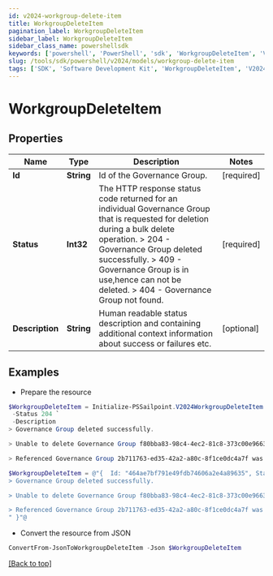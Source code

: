 ```yaml
---
id: v2024-workgroup-delete-item
title: WorkgroupDeleteItem
pagination_label: WorkgroupDeleteItem
sidebar_label: WorkgroupDeleteItem
sidebar_class_name: powershellsdk
keywords: ['powershell', 'PowerShell', 'sdk', 'WorkgroupDeleteItem', 'V2024WorkgroupDeleteItem'] 
slug: /tools/sdk/powershell/v2024/models/workgroup-delete-item
tags: ['SDK', 'Software Development Kit', 'WorkgroupDeleteItem', 'V2024WorkgroupDeleteItem']
---
```



# WorkgroupDeleteItem

## Properties

Name | Type | Description | Notes
------------ | ------------- | ------------- | -------------
**Id** | **String** | Id of the Governance Group. | [required]
**Status** | **Int32** |  The HTTP response status code returned for an individual Governance Group that is requested for deletion during a bulk delete operation.  > 204   -  Governance Group deleted successfully.  > 409   - Governance Group is in use,hence can not be deleted.  > 404   - Governance Group not found.  | [required]
**Description** | **String** | Human readable status description and containing additional context information about success or failures etc.  | [optional] 

## Examples

- Prepare the resource
```powershell
$WorkgroupDeleteItem = Initialize-PSSailpoint.V2024WorkgroupDeleteItem  -Id 464ae7bf791e49fdb74606a2e4a89635 `
 -Status 204 `
 -Description 
> Governance Group deleted successfully.

> Unable to delete Governance Group f80bba83-98c4-4ec2-81c8-373c00e9663b because it is in use.

> Referenced Governance Group 2b711763-ed35-42a2-a80c-8f1ce0dc4a7f was not found.

$WorkgroupDeleteItem = @"{  Id: "464ae7bf791e49fdb74606a2e4a89635", Status: 204, Description: "
> Governance Group deleted successfully.

> Unable to delete Governance Group f80bba83-98c4-4ec2-81c8-373c00e9663b because it is in use.

> Referenced Governance Group 2b711763-ed35-42a2-a80c-8f1ce0dc4a7f was not found.
" }"@
```

- Convert the resource from JSON
```powershell
ConvertFrom-JsonToWorkgroupDeleteItem -Json $WorkgroupDeleteItem
```


[[Back to top]](#) 

